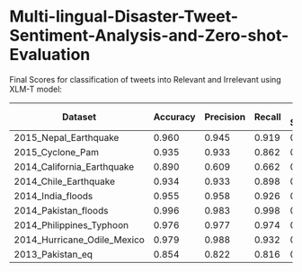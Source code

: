 # Multi-lingual-Disaster-Tweet-Sentiment-Analysis-and-Zero-shot-Evaluation

Final Scores for classification of tweets into Relevant and Irrelevant using XLM-T model:

| Dataset                   |Accuracy|Precision|Recall|F1-Score|
|---------------------------|--------|---------|------|--------|
|2015_Nepal_Earthquake      | 0.960  | 0.945   | 0.919| 0.931  |
|2015_Cyclone_Pam           | 0.935  | 0.933   | 0.862| 0.892  |
|2014_California_Earthquake | 0.890  | 0.609   | 0.662| 0.628  |
|2014_Chile_Earthquake      | 0.934  | 0.933   | 0.898| 0.913  |
|2014_India_floods          | 0.955  | 0.958   | 0.926| 0.941  |
|2014_Pakistan_floods       | 0.996  | 0.983   | 0.998| 0.990  |
|2014_Philippines_Typhoon   | 0.976  | 0.977   | 0.974| 0.975  |
|2014_Hurricane_Odile_Mexico| 0.979  | 0.988   | 0.932| 0.958  |
|2013_Pakistan_eq           | 0.854  | 0.822   | 0.816| 0.819  |
